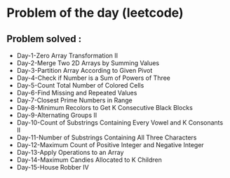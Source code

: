 # Problem of the day (leetcode)

## Problem solved :
- Day-1-Zero Array Transformation II
- Day-2-Merge Two 2D Arrays by Summing Values
- Day-3-Partition Array According to Given Pivot
- Day-4-Check if Number is a Sum of Powers of Three
- Day-5-Count Total Number of Colored Cells
- Day-6-Find Missing and Repeated Values
- Day-7-Closest Prime Numbers in Range
- Day-8-Minimum Recolors to Get K Consecutive Black Blocks
- Day-9-Alternating Groups II
- Day-10-Count of Substrings Containing Every Vowel and K Consonants II
- Day-11-Number of Substrings Containing All Three Characters
- Day-12-Maximum Count of Positive Integer and Negative Integer
- Day-13-Apply Operations to an Array
- Day-14-Maximum Candies Allocated to K Children
- Day-15-House Robber IV
